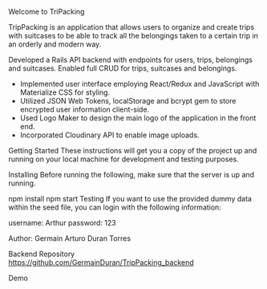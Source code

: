 Welcome to TriPacking

TripPacking is an application that allows users to organize and create trips with suitcases to be able to track all the belongings taken to a certain trip in an orderly and modern way.

Developed a Rails API backend with endpoints for users, trips, belongings and suitcases. Enabled full CRUD for trips, suitcases and belongings.
+ Implemented user interface employing React/Redux and JavaScript with Materialize CSS for styling.
+ Utilized JSON Web Tokens, localStorage and bcrypt gem to store encrypted user information client-side.
+ Used Logo Maker to design the main logo of the application in the front end.
+ Incorporated Cloudinary API to enable image uploads.

Getting Started
These instructions will get you a copy of the project up and running on your local machine for development and testing purposes.

Installing
Before running the following, make sure that the server is up and running.

npm install
npm start
Testing
If you want to use the provided dummy data within the seed file, you can login with the following information:

username: Arthur
password: 123

Author:
Germain Arturo Duran Torres


Backend Repository
https://github.com/GermainDuran/TripPacking_backend

Demo
